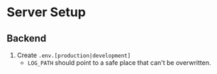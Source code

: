 # Server Setup

## Backend 

1. Create `.env.[production|development]`
    - `LOG_PATH` should point to a safe place that can't be overwritten. 